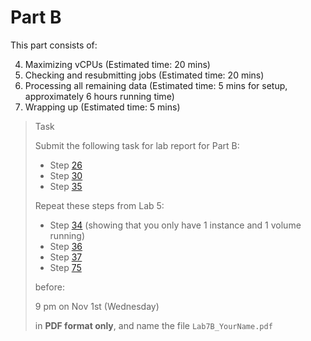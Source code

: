 # Part B

This part consists of:

<ol start="4">
  <li> Maximizing vCPUs (Estimated time: 20 mins)
  <li> Checking and resubmitting jobs (Estimated time: 20 mins)
  <li> Processing all remaining data (Estimated time: 5 mins for setup, approximately 6 hours running time)
  <li> Wrapping up (Estimated time: 5 mins)
</ol>

> <p class="task"> Task
>
> Submit the following task for lab report for Part B: 
> - Step [26](5.md#26)
> - Step [30](5.md#30)
> - Step [35](7.md#35)
>
> Repeat these steps from Lab 5:
> - Step [34](https://ee3801.github.io/Lab5/part-a/5.html#34) (showing that you only have 1 instance and 1 volume running)
> - Step [36](https://ee3801.github.io/Lab5/part-a/5.html#36)
> - Step [37](https://ee3801.github.io/Lab5/part-a/5.html#37)
> - Step [75](https://ee3801.github.io/Lab5/part-b/11.html#75)
> 
> before:
>
> <p class="warn"> 9 pm on Nov 1st (Wednesday)
>
> in **PDF format only**, and name the file `Lab7B_YourName.pdf`